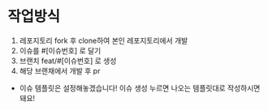 # 작업방식
1. 레포지토리 fork 후 clone하여 본인 레포지토리에서 개발
2. 이슈를 #[이슈번호] 로 달기
3. 브랜치 feat/#[이슈번호] 로 생성
4. 해당 브랜채에서 개발 후 pr

* 이슈 템플릿은 설정해놓겠습니다! 
이슈 생성 누르면 나오는 템플릿대로 작성하시면 돼요!
